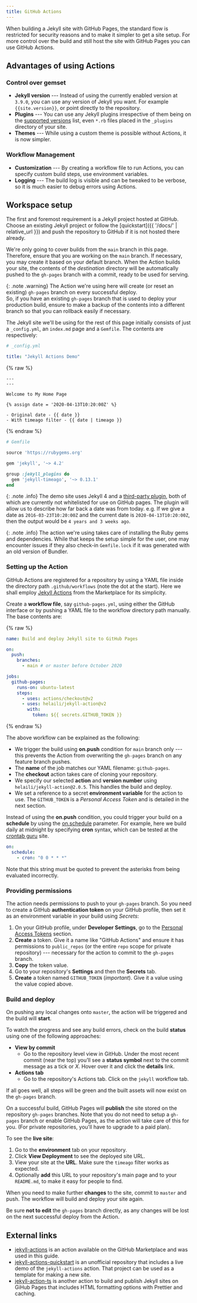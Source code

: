 ```yaml
---
title: GitHub Actions
---
```


When building a Jekyll site with GitHub Pages, the standard flow is restricted for security reasons
and to make it simpler to get a site setup. For more control over the build and still host the site
with GitHub Pages you can use GitHub Actions.

## Advantages of using Actions

### Control over gemset

- **Jekyll version** --- Instead of using the currently enabled version at `3.9.0`, you can use any
  version of Jekyll you want. For example `{{site.version}}`, or point directly to the repository.
- **Plugins** --- You can use any Jekyll plugins irrespective of them being on the
  [supported versions][ghp-whitelist] list, even `*.rb` files placed in the `_plugins` directory
  of your site.
- **Themes** --- While using a custom theme is possible without Actions, it is now simpler.

### Workflow Management

- **Customization** --- By creating a workflow file to run Actions, you can specify custom build
  steps, use environment variables.
- **Logging** --- The build log is visible and can be tweaked to be verbose, so it is much easier to
  debug errors using Actions.

## Workspace setup

The first and foremost requirement is a Jekyll project hosted at GitHub. Choose an existing Jekyll
project or follow the [quickstart]({{ '/docs/' | relative_url }}) and push the repository to GitHub
if it is not hosted there already.

We're only going to cover builds from the `main` branch in this page. Therefore, ensure that you
are working on the `main` branch. If necessary, you may create it based on your default branch.
When the Action builds your site, the contents of the _destination_ directory will be automatically
pushed to the `gh-pages` branch with a commit, ready to be used for serving.

{: .note .warning}
The Action we're using here will create (or reset an existing) `gh-pages` branch on every successful
deploy.<br/> So, if you have an existing `gh-pages` branch that is used to deploy your production
build, ensure to make a backup of the contents into a different branch so that you can rollback
easily if necessary.

The Jekyll site we'll be using for the rest of this page initially consists of just a `_config.yml`,
an `index.md` page and a `Gemfile`. The contents are respectively:

```yaml
# _config.yml

title: "Jekyll Actions Demo"
```

{% raw %}

```liquid
---
---

Welcome to My Home Page

{% assign date = '2020-04-13T10:20:00Z' %}

- Original date - {{ date }}
- With timeago filter - {{ date | timeago }}
```

{% endraw %}

```ruby
# Gemfile

source 'https://rubygems.org'

gem 'jekyll', '~> 4.2'

group :jekyll_plugins do
  gem 'jekyll-timeago', '~> 0.13.1'
end
```

{: .note .info}
The demo site uses Jekyll 4 and a [third-party plugin][timeago-plugin], both of which are currently
not whitelisted for use on GitHub pages. The plugin will allow us to describe how far back a date
was from today. e.g. If we give a date as `2016-03-23T10:20:00Z` and the current date is
`2020-04-13T10:20:00Z`, then the output would be `4 years and 3 weeks ago`.

{: .note .info}
The action we're using takes care of installing the Ruby gems and dependencies. While that keeps
the setup simple for the user, one may encounter issues if they also check-in `Gemfile.lock` if it
was generated with an old version of Bundler.

### Setting up the Action

GitHub Actions are registered for a repository by using a YAML file inside the directory path
`.github/workflows` (note the dot at the start). Here we shall employ
[Jekyll Actions][jekyll-actions] from the Marketplace for its simplicity.

Create a **workflow file**, say `github-pages.yml`, using either the GitHub interface or by pushing
a YAML file to the workflow directory path manually. The base contents are:

{% raw %}

```yaml
name: Build and deploy Jekyll site to GitHub Pages

on:
  push:
    branches:
      - main # or master before October 2020

jobs:
  github-pages:
    runs-on: ubuntu-latest
    steps:
      - uses: actions/checkout@v2
      - uses: helaili/jekyll-action@v2
        with:
          token: ${{ secrets.GITHUB_TOKEN }}
```

{% endraw %}

The above workflow can be explained as the following:

- We trigger the build using **on.push** condition for `main` branch only --- this prevents
  the Action from overwriting the `gh-pages` branch on any feature branch pushes.
- The **name** of the job matches our YAML filename: `github-pages`.
- The **checkout** action takes care of cloning your repository.
- We specify our selected **action** and **version number** using `helaili/jekyll-action@2.0.5`.
  This handles the build and deploy.
- We set a reference to a secret **environment variable** for the action to use. The `GITHUB_TOKEN`
  is a _Personal Access Token_ and is detailed in the next section.

Instead of using the **on.push** condition, you could trigger your build on a **schedule** by
using the [on.schedule] parameter. For example, here we build daily at midnight by specifying
**cron** syntax, which can be tested at the [crontab guru] site.

```yaml
on:
  schedule:
    - cron: "0 0 * * *"
```

Note that this string must be quoted to prevent the asterisks from being evaluated incorrectly.

[on.schedule]: https://help.github.com/en/actions/reference/workflow-syntax-for-github-actions#onschedule
[crontab guru]: https://crontab.guru/

### Providing permissions

The action needs permissions to push to your `gh-pages` branch. So you need to create a GitHub
**authentication token** on your GitHub profile, then set it as an environment variable in your
build using _Secrets_:

1. On your GitHub profile, under **Developer Settings**, go to the [Personal Access Tokens][tokens]
   section.
2. **Create** a token. Give it a name like "GitHub Actions" and ensure it has permissions to
   `public_repos` (or the entire `repo` scope for private repository) --- necessary for the action
   to commit to the `gh-pages` branch.
3. **Copy** the token value.
4. Go to your repository's **Settings** and then the **Secrets** tab.
5. **Create** a token named `GITHUB_TOKEN` (_important_). Give it a value using the value copied
   above.

### Build and deploy

On pushing any local changes onto `master`, the action will be triggered and the build will
**start**.

To watch the progress and see any build errors, check on the build **status** using one of the
following approaches:

- **View by commit**
  - Go to the repository level view in GitHub. Under the most recent commit (near the top) you’ll
    see a **status symbol** next to the commit message as a tick or _X_. Hover over it and click
    the **details** link.
- **Actions tab**
  - Go to the repository's Actions tab. Click on the `jekyll` workflow tab.

If all goes well, all steps will be green and the built assets will now exist on the `gh-pages`
branch.

On a successful build, GitHub Pages will **publish** the site stored on the repository `gh-pages`
branches. Note that you do not need to setup a `gh-pages` branch or enable GitHub Pages, as the
action will take care of this for you.
(For private repositories, you'll have to upgrade to a paid plan).

To see the **live site**:

1. Go to the **environment** tab on your repository.
2. Click **View Deployment** to see the deployed site URL.
3. View your site at the **URL**. Make sure the `timeago` filter works as expected.
4. Optionally **add** this URL to your repository's main page and to your `README.md`, to make it
   easy for people to find.

When you need to make further **changes** to the site, commit to `master` and push. The workflow
will build and deploy your site again.

Be sure **not to edit** the `gh-pages` branch directly, as any changes will be lost on the next
successful deploy from the Action.

## External links

- [jekyll-actions] is an action available on the GitHub Marketplace and was used in this guide.
- [jekyll-actions-quickstart] is an unofficial repository that includes a live demo of the
  `jekyll-actions` action. That project can be used as a template for making a new site.
- [jekyll-action-ts] is another action to build and publish Jekyll sites on GiHub Pages that includes HTML formatting options with Prettier and caching.

[ghp-whitelist]: https://pages.github.com/versions/
[timeago-plugin]: https://rubygems.org/gems/jekyll-timeago
[tokens]: https://github.com/settings/tokens
[jekyll-actions]: https://github.com/marketplace/actions/jekyll-actions
[jekyll-actions-quickstart]: https://github.com/MichaelCurrin/jekyll-actions-quickstart
[jekyll-action-ts]: https://github.com/limjh16/jekyll-action-ts
